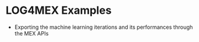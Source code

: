 # LOG4MEX Examples
* Exporting the machine learning iterations and its performances through the MEX APIs
